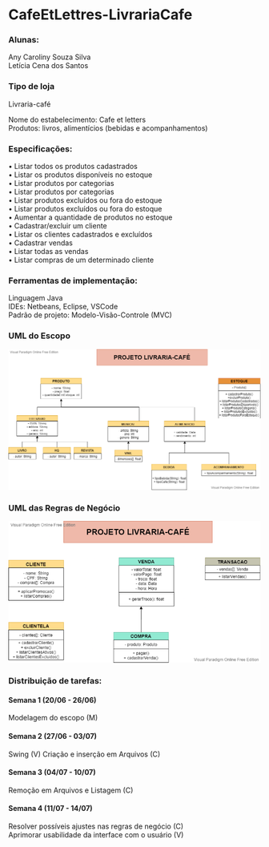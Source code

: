 # CafeEtLettres-LivrariaCafe

### Alunas:
Any Caroliny Souza Silva  
Letícia Cena dos Santos  

### Tipo de loja
Livraria-café

Nome do estabelecimento: Cafe et letters  
Produtos: livros, alimentícios (bebidas e acompanhamentos)  

### Especificações:
• Listar todos os produtos cadastrados  
• Listar os produtos disponíveis no estoque  
• Listar produtos por categorias  
• Listar produtos por categorias  
• Listar produtos excluídos ou fora do estoque  
• Listar produtos excluídos ou fora do estoque  
• Aumentar a quantidade de produtos no estoque  
• Cadastrar/excluir um cliente  
• Listar os clientes cadastrados e excluídos  
• Cadastrar vendas  
• Listar todas as vendas  
• Listar compras de um determinado cliente  

### Ferramentas de implementação:
Linguagem Java  
IDEs: Netbeans, Eclipse, VSCode  
Padrão de projeto: Modelo-Visão-Controle (MVC)  

### UML do Escopo
<img src="images/UML_ESCOPO.png">

### UML das Regras de Negócio
<img src="images/UML_REGRA_DE_NEGOCIO.png">

### Distribuição de tarefas:
#### Semana 1 (20/06 - 26/06)
Modelagem do escopo (M)

#### Semana 2 (27/06 - 03/07)
Swing (V)
Criação e inserção em Arquivos (C)

#### Semana 3 (04/07 - 10/07)
Remoção em Arquivos e Listagem (C)

#### Semana 4 (11/07 - 14/07)
Resolver possíveis ajustes nas regras de negócio (C)  
Aprimorar usabilidade da interface com o usuário (V)  